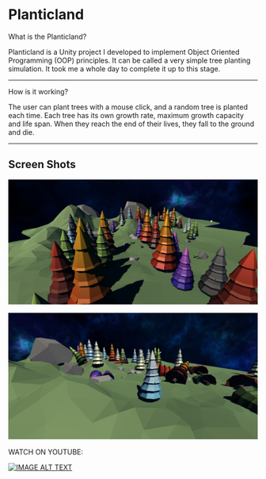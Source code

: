 # Planticland
 
What is the Planticland?

Planticland is a Unity project I developed to implement Object Oriented Programming (OOP) principles. It can be called a very simple tree planting simulation. It took me a whole day to complete it up to this stage.

___

How is it working?

The user can plant trees with a mouse click, and a random tree is planted each time.
Each tree has its own growth rate, maximum growth capacity and life span. When they reach the end of their lives, they fall to the ground and die.

___

## Screen Shots

![Screenshot 1](Screenshots/Screenshot1.png)

![Screenshot 2](Screenshots/Screenshot2.png)

WATCH ON YOUTUBE:

[![IMAGE ALT TEXT](http://img.youtube.com/vi/5qlqyYeFT2c/0.jpg)](https://www.youtube.com/watch?v=5qlqyYeFT2c "Planticland - Tree Planting Simulation in Unity")
